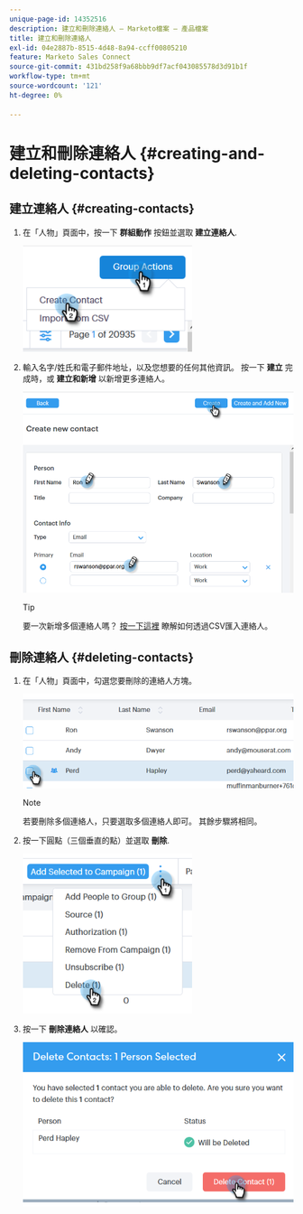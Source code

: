 ```yaml
---
unique-page-id: 14352516
description: 建立和刪除連絡人 — Marketo檔案 — 產品檔案
title: 建立和刪除連絡人
exl-id: 04e2887b-8515-4d48-8a94-ccff00805210
feature: Marketo Sales Connect
source-git-commit: 431bd258f9a68bbb9df7acf043085578d3d91b1f
workflow-type: tm+mt
source-wordcount: '121'
ht-degree: 0%

---
```


# 建立和刪除連絡人 {#creating-and-deleting-contacts}

## 建立連絡人 {#creating-contacts}

1. 在「人物」頁面中，按一下 **群組動作** 按鈕並選取 **建立連絡人**.

   ![](assets/one-2.png)

1. 輸入名字/姓氏和電子郵件地址，以及您想要的任何其他資訊。 按一下 **建立** 完成時，或 **建立和新增** 以新增更多連絡人。

   ![](assets/two-2.png)

   >[!TIP]
   >
   >要一次新增多個連絡人嗎？ [按一下這裡](/help/marketo/product-docs/marketo-sales-connect/people/managing-contacts/import-contacts-via-csv.md) 瞭解如何透過CSV匯入連絡人。

## 刪除連絡人 {#deleting-contacts}

1. 在「人物」頁面中，勾選您要刪除的連絡人方塊。

   ![](assets/three-2.png)

   >[!NOTE]
   >
   >若要刪除多個連絡人，只要選取多個連絡人即可。 其餘步驟將相同。

1. 按一下圓點（三個垂直的點）並選取 **刪除**.

   ![](assets/four-2.png)

1. 按一下 **刪除連絡人** 以確認。

   ![](assets/five-2.png)
